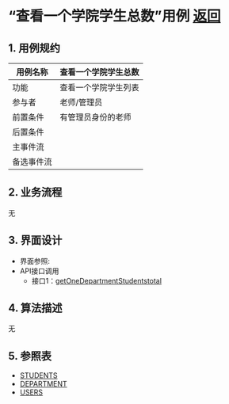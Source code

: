 # “查看一个学院学生总数”用例 [返回](../README.md)
## 1. 用例规约

|用例名称|查看一个学院学生总数|
|-------|:-------------|
|功能|查看一个学院学生列表|
|参与者|老师/管理员|
|前置条件|有管理员身份的老师|
|后置条件| |
|主事件流| |
|备选事件流| |

## 2. 业务流程
无

## 3. 界面设计
- 界面参照:
- API接口调用
    - 接口1：[getOneDepartmentStudentstotal](../inf/getOneDepartmentStudentstotal.md)

## 4. 算法描述
无
    
## 5. 参照表
- [STUDENTS](../DatabaseDesign.md/#STUDENTS)
- [DEPARTMENT](../DatabaseDesign.md/#DEPARTMENT)
- [USERS](../DatabaseDesign.md/#USERS)